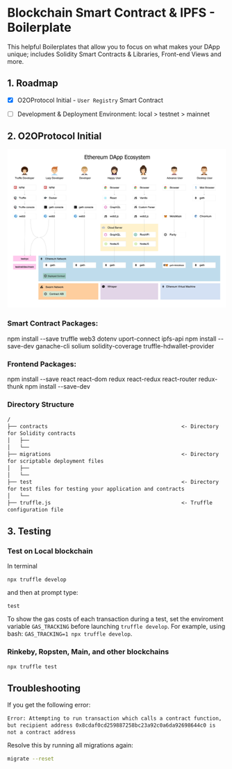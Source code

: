 # Blockchain Smart Contract & IPFS - Boilerplate
This helpful Boilerplates that allow you to focus on what makes your DApp unique; includes Solidity Smart Contracts &amp; Libraries, Front-end Views and more.


## 1. Roadmap
- [x] O2OProtocol Initial - `User Registry` Smart Contract
- [ ] Development & Deployment Environment: local > testnet > mainnet


## 2. O2OProtocol Initial

![Ethereum DApp Ecosystem](public/images/ethereum.jpg)

### Smart Contract Packages:
npm install --save truffle web3 dotenv uport-connect ipfs-api
npm install --save-dev ganache-cli solium solidity-coverage truffle-hdwallet-provider

### Frontend Packages:
npm install --save react react-dom redux react-redux react-router redux-thunk
npm install --save-dev

### Directory Structure

```
/
├── contracts                                           <- Directory for Solidity contracts 
│   ├── 
│   └── 
├── migrations                                          <- Directory for scriptable deployment files 
│   ├── 
│   └── 
├── test                                                <- Directory for test files for testing your application and contracts
│   └── 
├── truffle.js                                          <- Truffle configuration file
```

## 3. Testing

### Test on Local blockchain

In terminal
```
npx truffle develop
```
and then at prompt type:
```
test
```

To show the gas costs of each transaction during a test, set the enviroment variable `GAS_TRACKING` before launching `truffle develop`. For example, using bash: `GAS_TRACKING=1 npx truffle develop`.

### Rinkeby, Ropsten, Main, and other blockchains
```
npx truffle test
```

## Troubleshooting

If you get the following error:

```
Error: Attempting to run transaction which calls a contract function, but recipient address 0x8cdaf0cd259887258bc23a92c0a6da92698644c0 is not a contract address
```

Resolve this by running all migrations again:

```sh
migrate --reset
```